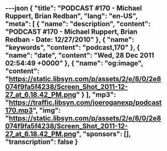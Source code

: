 ---json
{
  "title": "PODCAST #170 - Michael Ruppert, Brian Redban",
  "lang": "en-US",
  "meta": [
    {
      "name": "description",
      "content": "PODCAST #170 - Michael Ruppert, Brian Redban - Date: 12/27/2010"
    },
    {
      "name": "keywords",
      "content": "podcast,170"
    },
    {
      "name": "date",
      "content": "Wed, 28 Dec 2011 02:54:49 +0000"
    },
    {
      "name": "og:image",
      "content": "https://static.libsyn.com/p/assets/2/e/8/0/2e8074f9fa5f4238/Screen_Shot_2011-12-27_at_6.18.42_PM.png"
    }
  ],
  "mp3": "https://traffic.libsyn.com/joeroganexp/podcast170.mp3",
  "img": "https://static.libsyn.com/p/assets/2/e/8/0/2e8074f9fa5f4238/Screen_Shot_2011-12-27_at_6.18.42_PM.png",
  "sponsors": [],
  "transcription": false
}
---
<episode-header />

<timemark seconds="0" />

<transcribe-call-to-action />

<episode-footer />